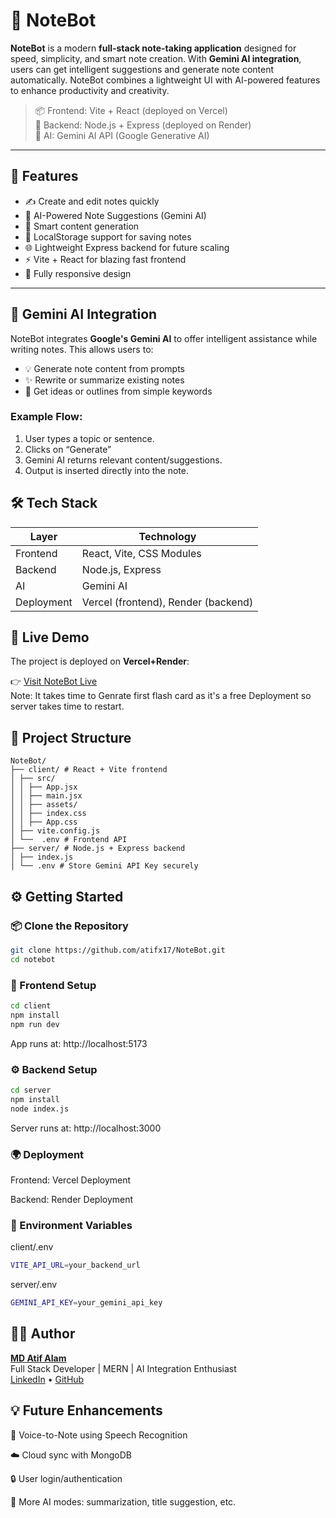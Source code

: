 # 📝 NoteBot

**NoteBot** is a modern **full-stack note-taking application** designed for speed, simplicity, and smart note creation. With **Gemini AI integration**, users can get intelligent suggestions and generate note content automatically. NoteBot combines a lightweight UI with AI-powered features to enhance productivity and creativity.

> 📦 Frontend: Vite + React (deployed on Vercel)  
> 🔧 Backend: Node.js + Express (deployed on Render)  
> 🤖 AI: Gemini AI API (Google Generative AI)

---

## 🚀 Features

- ✍️ Create and edit notes quickly
- 🤖 AI-Powered Note Suggestions (Gemini AI)
- 🧠 Smart content generation
- 📁 LocalStorage support for saving notes
- 🌐 Lightweight Express backend for future scaling
- ⚡ Vite + React for blazing fast frontend
- 📱 Fully responsive design

---

## 🧠 Gemini AI Integration

NoteBot integrates **Google's Gemini AI** to offer intelligent assistance while writing notes. This allows users to:

- 💡 Generate note content from prompts
- ✨ Rewrite or summarize existing notes
- 🧠 Get ideas or outlines from simple keywords

### Example Flow:

1. User types a topic or sentence.
2. Clicks on “Generate”
3. Gemini AI returns relevant content/suggestions.
4. Output is inserted directly into the note.


## 🛠️ Tech Stack

| Layer       | Technology         |
|-------------|--------------------|
| Frontend    | React, Vite, CSS Modules |
| Backend     | Node.js, Express        |
| AI          | Gemini AI |
| Deployment  | Vercel (frontend), Render (backend) |

## 🔗 Live Demo

The project is deployed on **Vercel+Render**:

👉 [Visit NoteBot Live](https://note-bot-alpha.vercel.app/)  
Note: It takes time to Genrate first flash card as it's a free Deployment so server takes time to restart.

## 📁 Project Structure
```
NoteBot/
├── client/ # React + Vite frontend
│ ├── src/
│ │ ├── App.jsx
│ │ ├── main.jsx
│ │ ├── assets/
│ │ ├── index.css
│ │ ├── App.css
│ ├── vite.config.js
│ └──  .env # Frontend API
├── server/ # Node.js + Express backend
│ ├── index.js
│ └── .env # Store Gemini API Key securely
```
## ⚙️ Getting Started

### 📦 Clone the Repository

```bash
git clone https://github.com/atifx17/NoteBot.git
cd notebot
```
### 🔧 Frontend Setup
```bash
cd client
npm install
npm run dev
```
App runs at: http://localhost:5173

### ⚙️ Backend Setup
```bash
cd server
npm install
node index.js
```
Server runs at: http://localhost:3000

### 🌍 Deployment
Frontend: Vercel Deployment

Backend: Render Deployment

### 🔐 Environment Variables
client/.env
```bash
VITE_API_URL=your_backend_url
```
server/.env
```bash
GEMINI_API_KEY=your_gemini_api_key
```
## 🧑‍💻 Author
**[MD Atif Alam](https://www.linkedin.com/in/atifx17/)**  
Full Stack Developer | MERN | AI Integration Enthusiast  
[LinkedIn](https://www.linkedin.com/in/atifx17/) • [GitHub](https://github.com/atifx17)

## 💡 Future Enhancements
🧠 Voice-to-Note using Speech Recognition

☁️ Cloud sync with MongoDB

🔒 User login/authentication

🧩 More AI modes: summarization, title suggestion, etc.